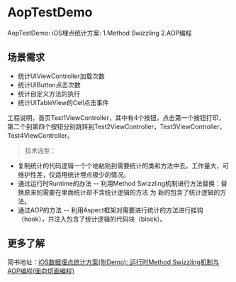 # AopTestDemo
AopTestDemo: iOS埋点统计方案: 1.Method Swizzling 2.AOP编程


## 场景需求

- 统计UIViewController加载次数
- 统计UIButton点击次数
- 统计自定义方法的执行
- 统计UITableView的Cell点击事件

工程说明，首页Test1ViewController，其中有4个按钮，点击第一个按钮打印，第二个到第四个按钮分别跳转到Test2ViewController，Test3ViewController，Test4ViewController。

> 技术选型：

- 复制统计的代码逻辑一个个地粘贴到需要统计的类和方法中去。工作量大，可维护性差，仅适用统计埋点极少的情况。
- 通过运行时Runtime的办法 -- 利用Method Swizzling机制进行方法替换：替换原来的需要在里面统计却不含统计逻辑的方法 为 新的包含了统计逻辑的方法。
- 通过AOP的方法 -- 利用Aspect框架对需要进行统计的方法进行挂钩（hook），并注入包含了统计逻辑的代码块（block）。


## 更多了解

简书地址：[iOS数据埋点统计方案(附Demo): 运行时Method Swizzling机制与AOP编程(面向切面编程)](https://www.jianshu.com/p/3ac8130b72eb)
